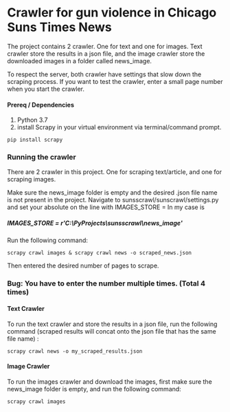 # Crawler for gun violence in Chicago Suns Times News
The project contains 2 crawler. One for text and one for images.
Text crawler store the results in a json file, and the image crawler store the downloaded images in a folder called news_image.

To respect the server, both crawler have settings that slow down the scraping process. If you want to test the crawler, enter a small page number when you start the crawler.

#### Prereq / Dependencies
1. Python 3.7
2. install Scrapy in your virtual environment via terminal/command prompt.
```
pip install scrapy
```

### Running the crawler
There are 2 crawler in this project. One for scraping text/article, and one for scraping images.

Make sure the news_image folder is empty and the desired .json file name is not present in the project.
Navigate to sunsscrawl/sunscrawl/settings.py and set your absolute on the line with IMAGES_STORE =
In my case is
##### IMAGES_STORE = r'C:\PyProjects\sunsscrawl\news_image'

Run the following command:
```
scrapy crawl images & scrapy crawl news -o scraped_news.json
```
Then entered the desired number of pages to scrape.

### Bug: You have to enter the number multiple times. (Total 4 times)



#### Text Crawler
To run the text crawler and store the results in a json file, run the following command (scraped results will concat onto the json file that has the same file name) :
```
scrapy crawl news -o my_scraped_results.json
```


#### Image Crawler
To run the images crawler and download the images, first make sure the news_image folder is empty, and run the following command:
```
scrapy crawl images
```
